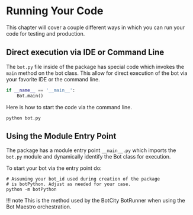 # Running Your Code

This chapter will cover a couple different ways in which you can run your code for testing
and production.

## Direct execution via IDE or Command Line

The `bot.py` file inside of the package has special code which invokes the `main` method
on the bot class. This allow for direct execution of the bot via your favorite IDE or the 
command line.
```python
if __name__ == '__main__':
    Bot.main()
```

Here is how to start the code via the command line.
```shell
python bot.py
```

## Using the Module Entry Point

The package has a module entry point `__main__.py` which imports the `bot.py` module and
dynamically identify the Bot class for execution.

To start your bot via the entry point do:

```shell
# Assuming your bot_id used during creation of the package
# is botPython. Adjust as needed for your case.
python -m botPython
```

!!! note
    This is the method used by the BotCity BotRunner when using the Bot Maestro orchestration.
